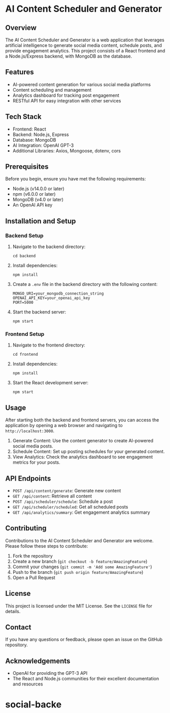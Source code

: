 # AI Content Scheduler and Generator

## Overview

The AI Content Scheduler and Generator is a web application that leverages artificial intelligence to generate social media content, schedule posts, and provide engagement analytics. This project consists of a React frontend and a Node.js/Express backend, with MongoDB as the database.

## Features

- AI-powered content generation for various social media platforms
- Content scheduling and management
- Analytics dashboard for tracking post engagement
- RESTful API for easy integration with other services

## Tech Stack

- Frontend: React
- Backend: Node.js, Express
- Database: MongoDB
- AI Integration: OpenAI GPT-3
- Additional Libraries: Axios, Mongoose, dotenv, cors

## Prerequisites

Before you begin, ensure you have met the following requirements:

- Node.js (v14.0.0 or later)
- npm (v6.0.0 or later)
- MongoDB (v4.0 or later)
- An OpenAI API key

## Installation and Setup

### Backend Setup

1. Navigate to the backend directory:
   ```
   cd backend
   ```

2. Install dependencies:
   ```
   npm install
   ```

3. Create a `.env` file in the backend directory with the following content:
   ```
   MONGO_URI=your_mongodb_connection_string
   OPENAI_API_KEY=your_openai_api_key
   PORT=5000
   ```

4. Start the backend server:
   ```
   npm start
   ```

### Frontend Setup

1. Navigate to the frontend directory:
   ```
   cd frontend
   ```

2. Install dependencies:
   ```
   npm install
   ```

3. Start the React development server:
   ```
   npm start
   ```

## Usage

After starting both the backend and frontend servers, you can access the application by opening a web browser and navigating to `http://localhost:3000`.

1. Generate Content: Use the content generator to create AI-powered social media posts.
2. Schedule Content: Set up posting schedules for your generated content.
3. View Analytics: Check the analytics dashboard to see engagement metrics for your posts.

## API Endpoints

- `POST /api/content/generate`: Generate new content
- `GET /api/content`: Retrieve all content
- `POST /api/scheduler/schedule`: Schedule a post
- `GET /api/scheduler/scheduled`: Get all scheduled posts
- `GET /api/analytics/summary`: Get engagement analytics summary

## Contributing

Contributions to the AI Content Scheduler and Generator are welcome. Please follow these steps to contribute:

1. Fork the repository
2. Create a new branch (`git checkout -b feature/AmazingFeature`)
3. Commit your changes (`git commit -m 'Add some AmazingFeature'`)
4. Push to the branch (`git push origin feature/AmazingFeature`)
5. Open a Pull Request

## License

This project is licensed under the MIT License. See the `LICENSE` file for details.

## Contact

If you have any questions or feedback, please open an issue on the GitHub repository.

## Acknowledgements

- OpenAI for providing the GPT-3 API
- The React and Node.js communities for their excellent documentation and resources
# social-backe
